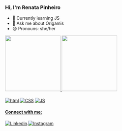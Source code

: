### Hi, I'm Renata Pinheiro

- 🌱 Currently learning JS
- 💬 Ask me about Origamis
- 😄 Pronouns: she/her

<div>
  <a href="https://github.com/renatapinheiro">
  <image height="180em" src="https://github-readme-stats.vercel.app/api?username=renatapinheiro&show_icons=true&theme=radical"/>
  <image height="180em" src="https://github-readme-stats.vercel.app/api/top-langs/?username=renatapinheiro&layout=compact&langs_count=16&theme=dracula"/>

<div style="display: inline_block"><br>
  <image align="center" alt="html" src="https://img.shields.io/badge/HTML5-E34F26?style=for-the-badge&logo=html5&logoColor=white"/>
  <image align="center" alt="CSS" src="https://img.shields.io/badge/CSS3-1572B6?style=for-the-badge&logo=css3&logoColor=white"/>
  <image align="center" alt="JS" src="https://img.shields.io/badge/JavaScript-F7DF1E?style=for-the-badge&logo=javascript&logoColor=black"/>
 </div>

#### Connect with me:
<div style="display: inline_block">
  <a href=https://www.linkedin.com/in/renata-pinheiro-74a641101>
  <image align="center" alt="Linkedin" src="https://img.shields.io/badge/LinkedIn-0077B5?style=for-the-badge&logo=linkedin&logoColor=white"/>
  <a href=https://www.instagram.com/tradutora.renata>
  <image align="center" alt="Instagram" src="https://img.shields.io/badge/Instagram-E4405F?style=for-the-badge&logo=instagram&logoColor=white"/>
</div>
